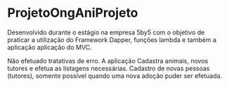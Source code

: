 # ProjetoOngAniProjeto 


Desenvolvido durante o estágio na empresa 5by5 com o objetivo de praticar a utilização do Framework Dapper, funções lambda e também a aplicação aplicação do MVC.

Não efetuado tratativas de erro. A aplicação Cadastra animais, novos tutores e efetua as listagens necessárias. Cadastro de novas pessoas (tutores), somente possível quando uma nova adoção puder ser efetuada.
